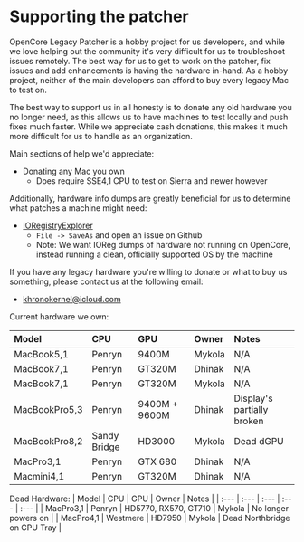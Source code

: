 # Supporting the patcher

OpenCore Legacy Patcher is a hobby project for us developers, and while we love helping out the community it's very difficult for us to troubleshoot issues remotely. The best way for us to get to work on the patcher, fix issues and add enhancements is having the hardware in-hand. As a hobby project, neither of the main developers can afford to buy every legacy Mac to test on.

The best way to support us in all honesty is to donate any old hardware you no longer need, as this allows us to have machines to test locally and push fixes much faster. While we appreciate cash donations, this makes it much more difficult for us to handle as an organization.

Main sections of help we'd appreciate:

* Donating any Mac you own
  * Does require SSE4,1 CPU to test on Sierra and newer however

Additionally, hardware info dumps are greatly beneficial for us to determine what patches a machine might need:

* [IORegistryExplorer](https://github.com/khronokernel/IORegistryClone/blob/master/ioreg-210.zip?raw=true)
  * `File -> SaveAs` and open an issue on Github
  * Note: We want IOReg dumps of hardware not running on OpenCore, instead running a clean, officially supported OS by the machine

If you have any legacy hardware you're willing to donate or what to buy us something, please contact us at the following email:

* khronokernel@icloud.com

Current hardware we own:

| Model | CPU | GPU | Owner | Notes |
| :--- | :--- | :--- | :--- | :--- |
| MacBook5,1 | Penryn | 9400M | Mykola | N/A |
| MacBook7,1 | Penryn | GT320M | Dhinak | N/A |
| MacBook7,1 | Penryn | GT320M | Mykola | N/A |
| MacBookPro5,3 | Penryn | 9400M + 9600M | Dhinak | Display's partially broken |
| MacBookPro8,2 | Sandy Bridge | HD3000 | Mykola | Dead dGPU |
| MacPro3,1 | Penryn | GTX 680 | Dhinak | N/A |
| Macmini4,1 | Penryn | GT320M | Dhinak | N/A |

Dead Hardware:
| Model | CPU | GPU | Owner | Notes |
| :--- | :--- | :--- | :--- | :--- |
| MacPro3,1 | Penryn | HD5770, RX570, GT710 | Mykola | No longer powers on |
| MacPro4,1 | Westmere | HD7950 | Mykola | Dead Northbridge on CPU Tray |

